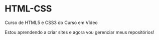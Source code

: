 # HTML-CSS
 Curso de HTML5 e CSS3 do Curso em Vídeo

 Estou aprendendo a criar sites e agora vou gerenciar meus repositórios!
 
